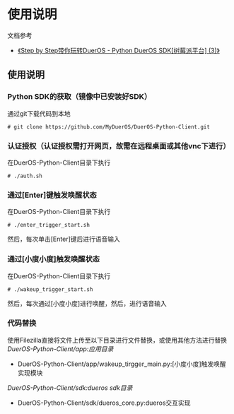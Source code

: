 # 使用说明
文档参考
* [《Step by Step带你玩转DuerOS - Python DuerOS SDK[树莓派平台] (3)》](https://dueros.baidu.com/didp/forum/topic/show?topicId=244796)

## 使用说明

### Python SDK的获取（镜像中已安装好SDK）
通过git下载代码到本地

    # git clone https://github.com/MyDuerOS/DuerOS-Python-Client.git

### 认证授权（认证授权需打开网页，故需在远程桌面或其他vnc下进行）
在DuerOS-Python-Client目录下执行
 
    # ./auth.sh

### 通过[Enter]键触发唤醒状态
在DuerOS-Python-Client目录下执行

    # ./enter_trigger_start.sh

然后，每次单击[Enter]键后进行语音输入
### 通过[小度小度]触发唤醒状态
在DuerOS-Python-Client目录下执行

    # ./wakeup_trigger_start.sh
然后，每次通过[小度小度]进行唤醒，然后，进行语音输入

 
### 代码替换

使用Filezilla直接将文件上传至以下目录进行文件替换，或使用其他方法进行替换
*DuerOS-Python-Client/app:应用目录*
* DuerOS-Python-Client/app/wakeup_tirgger_main.py:[小度小度]触发唤醒实现模块

*DuerOS-Python-Client/sdk:dueros sdk目录*

* DuerOS-Python-Client/sdk/dueros_core.py:dueros交互实现
